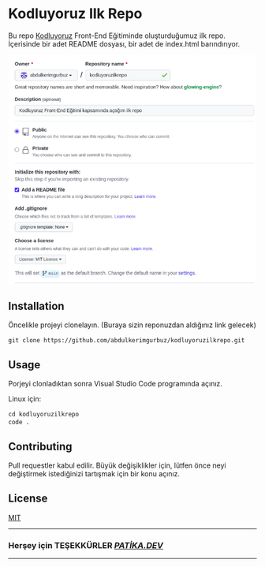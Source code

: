 # Kodluyoruz Ilk Repo


Bu repo [Kodluyoruz](https://www.kodluyoruz.org) Front-End Eğitiminde oluşturduğumuz ilk repo. İçerisinde bir adet README dosyası, bir adet de index.html barındırıyor.


![Repo](img/repo.png)


## Installation


Öncelikle projeyi clonelayın. (Buraya sizin reponuzdan aldığınız link gelecek)

```
git clone https://github.com/abdulkerimgurbuz/kodluyoruzilkrepo.git
```


## Usage


Porjeyi clonladıktan sonra Visual Studio Code programında açınız.

Linux için:

```
cd kodluyoruzilkrepo
code .
```


## Contributing


Pull requestler kabul edilir. Büyük değişiklikler için, lütfen önce neyi değiştirmek istediğinizi tartışmak için bir konu açınız.


## License


[MIT](https://choosealicense.com/licenses/mit/)


---
### Herşey için TEŞEKKÜRLER [*PATİKA.DEV*](https://app.patika.dev)
---